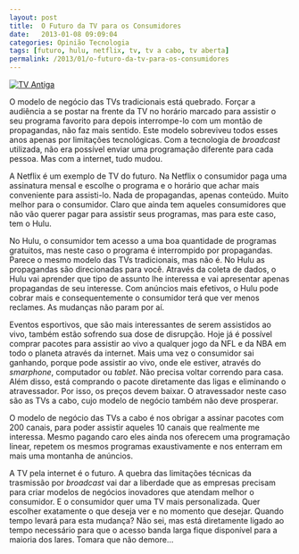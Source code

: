 ```yaml
---
layout: post
title:  O Futuro da TV para os Consumidores
date:   2013-01-08 09:09:04
categories: Opinião Tecnologia
tags: [futuro, hulu, netflix, tv, tv a cabo, tv aberta]
permalink: /2013/01/o-futuro-da-tv-para-os-consumidores
---
```


[![TV Antiga](http://borba.blog.br/wordpress/wp-content/uploads/2013/01/oldfashioned_tv_copy.gif "")](http://borba.blog.br/2013/01/o-futuro-da-tv-para-os-consumidores/oldfashioned_tv_copy/#main "")

O modelo de negócio das TVs tradicionais está quebrado. Forçar a audiência a se postar na frente da TV no horário marcado para assistir o seu programa favorito para depois interrompe-lo com um montão de propagandas, não faz mais sentido. Este modelo sobreviveu todos esses anos apenas por limitações tecnológicas. Com a tecnologia de *broadcast* utilizada, não era possível enviar uma programação diferente para cada pessoa. Mas com a internet, tudo mudou.

A Netflix é um exemplo de TV do futuro. Na Netflix o consumidor paga uma assinatura mensal e escolhe o programa e o horário que achar mais conveniente para assisti-lo. Nada de propagandas, apenas conteúdo. Muito melhor para o consumidor. Claro que ainda tem aqueles consumidores que não vão querer pagar para assistir seus programas, mas para este caso, tem o Hulu.

No Hulu, o consumidor tem acesso a uma boa quantidade de programas gratuitos, mas neste caso o programa é interrompido por propagandas. Parece o mesmo modelo das TVs tradicionais, mas não é. No Hulu as propagandas são direcionadas para você. Através da coleta de dados, o Hulu vai aprender que tipo de assunto lhe interessa e vai apresentar apenas propagandas de seu interesse. Com anúncios mais efetivos, o Hulu pode cobrar mais e consequentemente o consumidor terá que ver menos reclames. As mudanças não param por aí.

Eventos esportivos, que são mais interessantes de serem assistidos ao vivo, também estão sofrendo sua dose de disrupção. Hoje já é possível comprar pacotes para assistir ao vivo a qualquer jogo da NFL e da NBA em todo o planeta através da internet. Mais uma vez o consumidor sai ganhando, porque pode assistir ao vivo, onde ele estiver, através do *smarphone*, computador ou *tablet*. Não precisa voltar correndo para casa. Além disso, está comprando o pacote diretamente das ligas e eliminando o atravessador. Por isso, os preços devem baixar. O atravessador neste caso são as TVs a cabo, cujo modelo de negócio também não deve prosperar.

O modelo de negócio das TVs a cabo é nos obrigar a assinar pacotes com 200 canais, para poder assistir aqueles 10 canais que realmente me interessa. Mesmo pagando caro eles ainda nos oferecem uma programação linear, repetem os mesmos programas exaustivamente e nos enterram em mais uma montanha de anúncios.

A TV pela internet é o futuro. A quebra das limitações técnicas da trasmissão por *broadcast* vai dar a liberdade que as empresas precisam para criar modelos de negócios inovadores que atendam melhor o consumidor. E o consumidor quer uma TV mais personalizada. Quer escolher exatamente o que deseja ver e no momento que desejar. Quando tempo levará para esta mudança? Não sei, mas está diretamente ligado ao tempo necessário para que o acesso banda larga fique disponível para a maioria dos lares. Tomara que não demore...